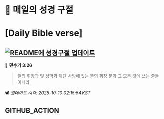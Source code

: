 # 🙏 매일의 성경 구절
# [Daily Bible verse]
## [![README에 성경구절 업데이트](https://github.com/DONGSUKA/first_test/actions/workflows/update-readme-bible.yml/badge.svg)](https://github.com/DONGSUKA/first_test/actions/workflows/update-readme-bible.yml)
<!-- START_BIBLE_VERSE -->
📖 **민수기 3:26**
> 뜰의 휘장과 및 성막과 제단 사방에 있는 뜰의 휘장 문과 그 모든 것에 쓰는 줄들이니라

🕊️ _업데이트 시각: 2025-10-10 02:15:54 KST_
  <!-- END_BIBLE_VERSE -->
## GITHUB_ACTION

